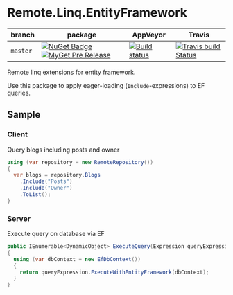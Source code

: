# Remote.Linq.EntityFramework

| branch | package | AppVeyor | Travis |
| --- | --- | --- | --- |
| `master` | [![NuGet Badge](https://buildstats.info/nuget/Remote.Linq.EntityFramework?includePreReleases=true)](http://www.nuget.org/packages/Remote.Linq.EntityFramework) [![MyGet Pre Release](http://img.shields.io/myget/aqua/vpre/Remote.Linq.EntityFramework.svg?style=flat-square&label=myget)](https://www.myget.org/feed/aqua/package/nuget/Remote.Linq.EntityFramework) | [![Build status](https://ci.appveyor.com/api/projects/status/khlr1irj87vss8j9?svg=true)](https://ci.appveyor.com/project/6bee/remote-linq-entityframework) | [![Travis build Status](https://travis-ci.org/6bee/Remote.Linq.EntityFramework.svg?branch=master)](https://travis-ci.org/6bee/Remote.Linq.EntityFramework?branch=master) |


Remote linq extensions for entity framework. 

Use this package to apply eager-loading (`Include`-expressions) to EF queries.

## Sample

### Client

Query blogs including posts and owner

```C#
using (var repository = new RemoteRepository())
{
  var blogs = repository.Blogs
    .Include("Posts")
    .Include("Owner")
    .ToList();
}
```

### Server

Execute query on database via EF

```C#
public IEnumerable<DynamicObject> ExecuteQuery(Expression queryExpression)
{
  using (var dbContext = new EfDbContext())
  {
    return queryExpression.ExecuteWithEntityFramework(dbContext);
  }
}
```
